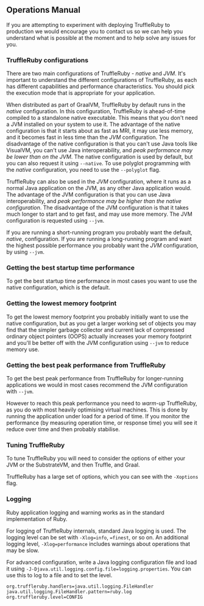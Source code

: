 ## Operations Manual

If you are attempting to experiment with deploying TruffleRuby to production we
would encourage you to contact us so we can help you understand what is possible
at the moment and to help solve any issues for you.

### TruffleRuby configurations

There are two main configurations of TruffleRuby - *native* and *JVM*. It's
important to understand the different configurations of TruffleRuby, as each has
different capabilities and performance characteristics. You should pick the
execution mode that is appropriate for your application.

When distributed as part of GraalVM, TruffleRuby by default runs in the *native*
configuration. In this configuration, TruffleRuby is ahead-of-time compiled to a
standalone native executable. This means that you don't need a JVM installed on
your system to use it. The advantage of the native configuration is that it
starts about as fast as MRI, it may use less memory, and it becomes fast in less
time than the *JVM* configuration. The disadvantage of the native configuration
is that you can't use Java tools like VisualVM, you can't use Java
interoperability, and *peak performance may be lower than on the JVM*. The
native configuration is used by default, but you can also request it using
`--native`. To use polyglot programming with the *native* configuration, you
need to use the `--polyglot` flag.

TruffleRuby can also be used in the *JVM* configuration, where it runs as a
normal Java application on the JVM, as any other Java application would. The
advantage of the JVM configuration is that you can use Java interoperability,
and *peak performance may be higher than the native configuration*. The
disadvantage of the JVM configuration is that it takes much longer to start and
to get fast, and may use more memory. The JVM configuration is requested using
`--jvm`.

If you are running a short-running program you probably want the default,
*native*, configuration. If you are running a long-running program and want the
highest possible performance you probably want the *JVM* configuration, by using
`--jvm`.

### Getting the best startup time performance

To get the best startup time performance in most cases you want to use the
native configuration, which is the default.

### Getting the lowest memory footprint

To get the lowest memory footprint you probably initially want to use the native
configuration, but as you get a larger working set of objects you may find that
the simpler garbage collector and current lack of compressed ordinary object
pointers (OOPS) actually increases your memory footprint and you'll be better
off with the JVM configuration using `--jvm` to reduce memory use.

### Getting the best peak performance from TruffleRuby

To get the best peak performance from TruffleRuby for longer-running
applications we would in most cases recommend the JVM configuration with
`--jvm`.

However to reach this peak performance you need to *warm-up* TruffleRuby, as you
do with most heavily optimising virtual machines. This is done by running the
application under load for a period of time. If you monitor the performance (by
measuring operation time, or response time) you will see it reduce over time and
then probably stabilise.

### Tuning TruffleRuby

To tune TruffleRuby you will need to consider the options of either your JVM or
the SubstrateVM, and then Truffle, and Graal.

TruffleRuby has a large set of options, which you can see with the `-Xoptions`
flag.

### Logging

Ruby application logging and warning works as in the standard implementation of
Ruby.

For logging of TruffleRuby internals, standard Java logging is used. The logging
level can be set with `-Xlog=info`, `=finest`, or so on. An additional logging
level, `-Xlog=performance` includes warnings about operations that may be slow.

For advanced configuration, write a Java logging configuration file and load it
using `-J-Djava.util.logging.config.file=logging.properties`. You can use this
to log to a file and to set the level.

```
org.truffleruby.handlers=java.util.logging.FileHandler
java.util.logging.FileHandler.pattern=ruby.log
org.truffleruby.level=CONFIG
```
